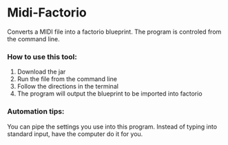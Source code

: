 # Midi-Factorio

Converts a MIDI file into a factorio blueprint. The program is controled from the command line.

### How to use this tool:

1. Download the jar
1. Run the file from the command line
1. Follow the directions in the terminal
1. The program will output the blueprint to be imported into factorio

### Automation tips:

You can pipe the settings you use into this program. Instead of typing into standard input, have the computer do it for you.